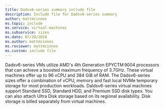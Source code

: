 ```yaml
---
title: Dadsv6-series summary include file
description: Include file for Dadsv6-series summary
author: mattmcinnes
ms.topic: include
ms.service: virtual-machines
ms.subservice: sizes
ms.date: 07/29/2024
ms.author: mattmcinnes
ms.reviewer: mattmcinnes
ms.custom: include file
---
```

Dadsv6-series VMs utilize AMD's 4th Generation EPYCTM 9004 processors that can achieve a boosted maximum frequency of 3.7GHz. These virtual machines offer up to 96 vCPU and 384 GiB of RAM. The Dadsv6-series sizes offer a combination of vCPU, memory and fast local NVMe temporary storage for most production workloads. Daldsv6-series virtual machines support Standard SSD, Standard HDD, and Premium SSD disk types. You can also attach Ultra Disk storage based on its regional availability. Disk storage is billed separately from virtual machines. 

